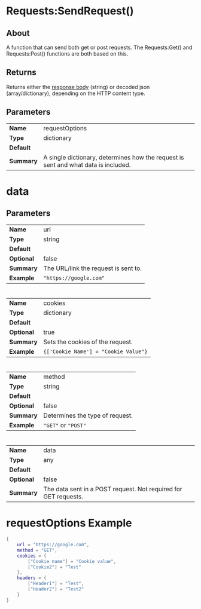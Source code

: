 # Requests:SendRequest()

## About
A function that can send both get or post requests. The Requests:Get() and Requests:Post() functions are both based on this.

## Returns
Returns either the [response body](https://github.com/astriaInight/RBXRequests/blob/main/documentation/responsebody.md) (string) or decoded json (array/dictionary), depending on the HTTP content type. 

## Parameters

|   |   |
--- | ---
|**Name** | requestOptions |
| **Type** | dictionary |
| **Default** |   |
| **Summary** | A single dictionary, determines how the request is sent and what data is included. |

# data
## Parameters

|   |   |
--- | ---
| **Name** | url |
| **Type** | string |
| **Default** |  |
| **Optional** | false |
| **Summary** | The URL/link the request is sent to. |
| **Example** | ```"https://google.com"``` |

# 

|   |   |
--- | ---
| **Name** | cookies |
| **Type** | dictionary |
| **Default** |  |
| **Optional** | true |
| **Summary** | Sets the cookies of the request. |
| **Example** | ```{['Cookie Name'] = "Cookie Value"}``` |

# 

|   |   |
--- | ---
| **Name** | method |
| **Type** | string |
| **Default** |  |
| **Optional** | false |
| **Summary** | Determines the type of request. |
| **Example** | `"GET"` or `"POST"` |

# 

|   |   |
--- | ---
| **Name** | data |
| **Type** | any |
| **Default** |  |
| **Optional** | false |
| **Summary** | The data sent in a POST request. Not required for GET requests. |

# requestOptions Example
```lua
{
    url = "https://google.com",
    method = "GET",
    cookies = {
        ["Cookie name"] = "Cookie value",
        ["Cookie2"] = "Test"
    },
    headers = {
        ["Header1"] = "Test",
        ["Header2"] = "Test2"
    }
}
```


